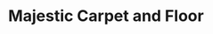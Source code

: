 ---
title: "Majestic Carpet and Floor"
url: /middletown/majestic-carpet-and-floor/
shop: Teppiche
---
